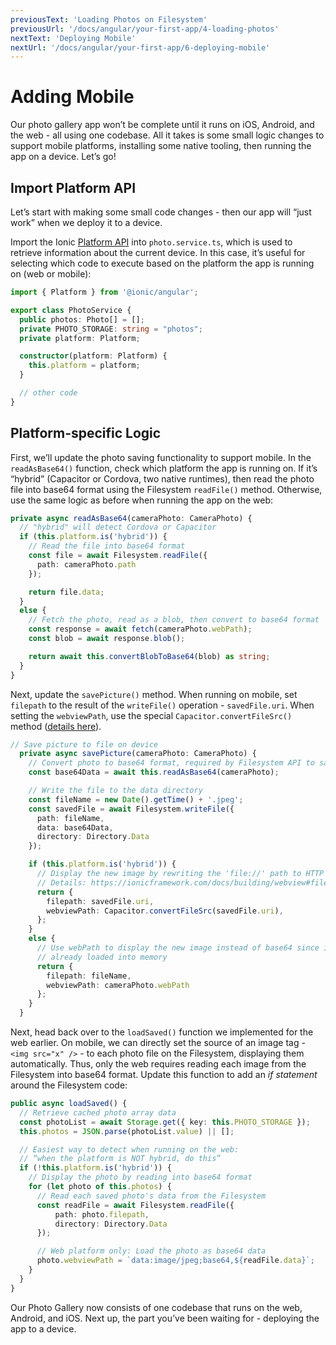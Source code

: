 ```yaml
---
previousText: 'Loading Photos on Filesystem'
previousUrl: '/docs/angular/your-first-app/4-loading-photos'
nextText: 'Deploying Mobile'
nextUrl: '/docs/angular/your-first-app/6-deploying-mobile'
---
```


# Adding Mobile

Our photo gallery app won’t be complete until it runs on iOS, Android, and the web - all using one codebase. All it takes is some small logic changes to support mobile platforms, installing some native tooling, then running the app on a device. Let’s go!

## Import Platform API

Let’s start with making some small code changes - then our app will “just work” when we deploy it to a device.

Import the Ionic [Platform API](https://ionicframework.com/docs/angular/platform) into `photo.service.ts`, which is used to retrieve information about the current device. In this case, it’s useful for selecting which code to execute based on the platform the app is running on (web or mobile):

```typescript
import { Platform } from '@ionic/angular';

export class PhotoService {
  public photos: Photo[] = [];
  private PHOTO_STORAGE: string = "photos";
  private platform: Platform;

  constructor(platform: Platform) {
    this.platform = platform;
  }

  // other code
}
```

## Platform-specific Logic

First, we’ll update the photo saving functionality to support mobile. In the `readAsBase64()` function, check which platform the app is running on. If it’s “hybrid” (Capacitor or Cordova, two native runtimes), then read the photo file into base64 format using the Filesystem `readFile()` method. Otherwise, use the same logic as before when running the app on the web:

```typescript
private async readAsBase64(cameraPhoto: CameraPhoto) {
  // "hybrid" will detect Cordova or Capacitor
  if (this.platform.is('hybrid')) {
    // Read the file into base64 format
    const file = await Filesystem.readFile({
      path: cameraPhoto.path
    });

    return file.data;
  }
  else {
    // Fetch the photo, read as a blob, then convert to base64 format
    const response = await fetch(cameraPhoto.webPath);
    const blob = await response.blob();

    return await this.convertBlobToBase64(blob) as string;
  }
}
```

Next, update the `savePicture()` method. When running on mobile, set `filepath` to the result of the `writeFile()` operation - `savedFile.uri`. When setting the `webviewPath`, use the special `Capacitor.convertFileSrc()` method ([details here](https://ionicframework.com/docs/core-concepts/webview#file-protocol)).

```typescript
// Save picture to file on device
  private async savePicture(cameraPhoto: CameraPhoto) {
    // Convert photo to base64 format, required by Filesystem API to save
    const base64Data = await this.readAsBase64(cameraPhoto);

    // Write the file to the data directory
    const fileName = new Date().getTime() + '.jpeg';
    const savedFile = await Filesystem.writeFile({
      path: fileName,
      data: base64Data,
      directory: Directory.Data
    });

    if (this.platform.is('hybrid')) {
      // Display the new image by rewriting the 'file://' path to HTTP
      // Details: https://ionicframework.com/docs/building/webview#file-protocol
      return {
        filepath: savedFile.uri,
        webviewPath: Capacitor.convertFileSrc(savedFile.uri),
      };
    }
    else {
      // Use webPath to display the new image instead of base64 since it's
      // already loaded into memory
      return {
        filepath: fileName,
        webviewPath: cameraPhoto.webPath
      };
    }
  }
```

Next, head back over to the `loadSaved()` function we implemented for the web earlier. On mobile, we can directly set the source of an image tag - `<img src="x" />` - to each photo file on the Filesystem, displaying them automatically. Thus, only the web requires reading each image from the Filesystem into base64 format. Update this function to add an _if statement_ around the Filesystem code:

```typescript
public async loadSaved() {
  // Retrieve cached photo array data
  const photoList = await Storage.get({ key: this.PHOTO_STORAGE });
  this.photos = JSON.parse(photoList.value) || [];

  // Easiest way to detect when running on the web:
  // “when the platform is NOT hybrid, do this”
  if (!this.platform.is('hybrid')) {
    // Display the photo by reading into base64 format
    for (let photo of this.photos) {
      // Read each saved photo's data from the Filesystem
      const readFile = await Filesystem.readFile({
          path: photo.filepath,
          directory: Directory.Data
      });

      // Web platform only: Load the photo as base64 data
      photo.webviewPath = `data:image/jpeg;base64,${readFile.data}`;
    }
  }
}
```

Our Photo Gallery now consists of one codebase that runs on the web, Android, and iOS. Next up, the part you’ve been waiting for - deploying the app to a device.
